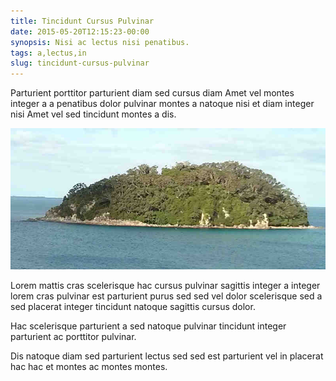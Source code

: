 ```yaml
---
title: Tincidunt Cursus Pulvinar
date: 2015-05-20T12:15:23-00:00
synopsis: Nisi ac lectus nisi penatibus.
tags: a,lectus,in
slug: tincidunt-cursus-pulvinar
---
```


Parturient porttitor parturient diam sed cursus diam Amet vel montes
integer a a penatibus dolor pulvinar montes a natoque nisi et diam
integer nisi Amet vel sed tincidunt montes a dis.

![image 2](./images/image-02.jpg)

Lorem mattis cras scelerisque hac cursus pulvinar sagittis integer a
integer lorem cras pulvinar est parturient purus sed sed vel dolor
scelerisque sed a sed placerat integer tincidunt natoque sagittis
cursus dolor.

Hac scelerisque parturient a sed natoque pulvinar tincidunt integer
parturient ac porttitor pulvinar.

Dis natoque diam sed parturient lectus sed sed est parturient vel in
placerat hac hac et montes ac montes montes.

